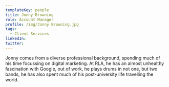 ```yaml
---
templateKey: people
title: Jonny Browning
role: Account Manager
profile: /img/Jonny Browning.jpg
tags:
  - Client Services
linkedIn: 
twitter: 
---
```


Jonny comes from a diverse professional background, spending much of his time focussing on digital marketing. At RLA, he has an almost unhealthy fascination with Google, out of work, he plays drums in not one, but two bands, he has also spent much of his post-university life travelling the world.